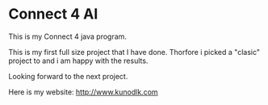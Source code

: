 # Connect 4 AI
This is my Connect 4 java program.

This is my first full size project that I have done. Thorfore i picked a "clasic" project to and i am happy with the results.

Looking forward to the next project.

Here is my website: http://www.kunodlk.com
